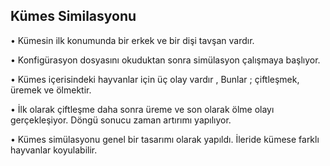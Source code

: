 ﻿## Kümes Similasyonu

• Kümesin ilk konumunda bir erkek ve bir dişi tavşan vardır.

• Konfigürasyon dosyasını okuduktan sonra simülasyon çalışmaya başlıyor.

• Kümes içerisindeki hayvanlar  için üç olay vardır , Bunlar ; çiftleşmek, üremek ve ölmektir.

• İlk olarak çiftleşme daha sonra üreme ve son olarak ölme olayı gerçekleşiyor. Döngü sonucu zaman artırımı yapılıyor.

• Kümes simülasyonu genel bir tasarımı olarak yapıldı. İleride kümese farklı hayvanlar koyulabilir.



